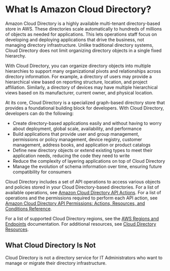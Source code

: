 # What Is Amazon Cloud Directory?<a name="what_is_cloud_directory"></a>

Amazon Cloud Directory is a highly available multi\-tenant directory\-based store in AWS\. These directories scale automatically to hundreds of millions of objects as needed for applications\. This lets operations staff focus on developing and deploying applications that drive the business, not managing directory infrastructure\. Unlike traditional directory systems, Cloud Directory does not limit organizing directory objects in a single fixed hierarchy\. 

With Cloud Directory, you can organize directory objects into multiple hierarchies to support many organizational pivots and relationships across directory information\. For example, a directory of users may provide a hierarchical view based on reporting structure, location, and project affiliation\. Similarly, a directory of devices may have multiple hierarchical views based on its manufacturer, current owner, and physical location\.

At its core, Cloud Directory is a specialized graph\-based directory store that provides a foundational building block for developers\. With Cloud Directory, developers can do the following:
+ Create directory\-based applications easily and without having to worry about deployment, global scale, availability, and performance
+ Build applications that provide user and group management, permissions or policy management, device registry, customer management, address books, and application or product catalogs
+ Define new directory objects or extend existing types to meet their application needs, reducing the code they need to write
+ Reduce the complexity of layering applications on top of Cloud Directory
+ Manage the evolution of schema information over time, ensuring future compatibility for consumers 

Cloud Directory includes a set of API operations to access various objects and policies stored in your Cloud Directory\-based directories\. For a list of available operations, see [Amazon Cloud Directory API Actions](http://docs.aws.amazon.com/clouddirectory/latest/APIReference/API_Operations.html)\. For a list of operations and the permissions required to perform each API action, see [Amazon Cloud Directory API Permissions: Actions, Resources, and Conditions Reference](iam_auth_access_usingwith_iam_resourcepermissions.md)\.

For a list of supported Cloud Directory regions, see the [AWS Regions and Endpoints](https://docs.aws.amazon.com/general/latest/gr/rande.html#clouddirectory_region) documentation\. For additional resources, see [Cloud Directory Resources](resources.md)\. 

## What Cloud Directory Is Not<a name="what_is_cloud_directory_not"></a>

Cloud Directory is not a directory service for IT Administrators who want to manage or migrate their directory infrastructure\.
